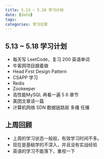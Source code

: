 ```yaml
---
title: 5.13 ~ 5.18 学习计划
date: {date}
tags: 
categories: 学习记录
---
```


## 5.13 ~ 5.18 学习计划

- 每天写 LeetCode，复习 200 英语单词
- 牛客网项目跟着做
- Head First Design Pattern
- CSAPP 学习
- Redis
- Zookeeper
- 高性能MySQL 再看一遍 5 6 章节
- 美团文章读一篇
- 计算机网络 SDN 数据链路层 多播 任播



## 上周回顾

* 上周的学习状态一般般，有效学习时间不多。
* 现在是基础学的不深入，并且没有实战经验
* 英语的学习不能落下，重视一下
